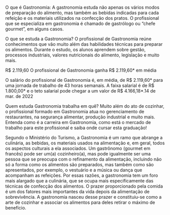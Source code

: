 <!DOCTYPE html>
<html>
<head>
<title>Gstronomia</title>
<P>O que é Gastronomia:
A gastronomia estuda não apenas os vários modos de preparação do alimento,
mas também as bebidas indicadas para cada refeição e os materiais utilizados
 na confecção dos pratos. O profissional que se especializa em gastronomia é 
 chamado de gastrólogo ou “chefe gourmet”, em alguns casos. </p>
<P> O que se estuda a Gastronomia?
O profissional de Gastronomia reúne conhecimentos que vão muito além das habilidades
 técnicas para preparar os alimentos. Durante o estudo, os alunos aprendem sobre gestão, 
 processos industriais, valores nutricionais do alimento, legislação e muito mais.</p>
<p>
R$ 2.119,60
O profissional de Gastronomia ganha R$ 2.119,60* em média

O salário do profissional de Gastronomia é, em média, de R$ 2.119,60*
 para uma jornada de trabalho de 43 horas semanais. A faixa salarial é de R$ 1.800,00* e o
 teto salarial pode chegar a um valor de R$ 4.166,18*.14 de mar. de 2022    </p>
 <p>Quem estuda Gastronomia trabalha em quê?
Muito além do ato de cozinhar, o profissional formado em Gastronomia atua no gerenciamento de restaurantes, 
na segurança alimentar, produção industrial e muito mais.
 Entenda como é a carreira em Gastronomia, como está o mercado de trabalho para este profissional e
  saiba onde cursar esta graduação!    </p>
<p>Segundo o Ministério do Turismo, a Gastronomia é um ramo que abrange a culinária, as bebidas,
 os materiais usados na alimentação e, em geral, todos os aspectos culturais a ela associados. Um gastrônomo
  (gourmet em francês) pode ser um(a) cozinheiro(a), mas pode igualmente ser uma pessoa que se preocupa com o
   refinamento da alimentação,
 incluindo não só a forma como os alimentos são preparados, mas também como são apresentados,
  por exemplo, o vestuário e a música ou dança que acompanham as refeições. Por essas razões,
   a gastronomia tem um foro mais alargado que a culinária, que se ocupa mais especificamente das técnicas de
    confecção dos alimentos. O prazer proporcionado pela comida é um dos fatores mais importantes da vida depois da 
    alimentação de sobrevivência. A gastronomia nasceu desse prazer e constituiu-se como a arte de cozinhar e 
    associar os alimentos para deles retirar o máximo de benefício.  </p>
    <p> </p>
    
